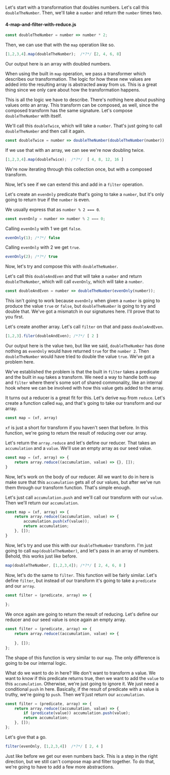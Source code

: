 Let's start with a transformation that doubles numbers. Let's call this `doubleTheNumber`. Then, we'll take a `number` and return the `number` times two. 

#### 4-map-and-filter-with-reduce.js

```javascript
const doubleTheNumber = number => number * 2;
```

Then, we can use that with the `map` operation like so. 

```javascript
[1,2,3,4].map(doubleTheNumber);  /*?*/ [2, 4, 6, 8]
```

Our output here is an array with doubled numbers.

When using the built in `map` operation, we pass a transformer which describes our transformation. The logic for how these new values are added into the resulting array is abstracted away from us. This is a great thing since we only care about how the transformation happens.

This is all the logic we have to describe. There's nothing here about pushing values onto an array. This transform can be composed, as well, since the composed transform has the same signature. Let's compose `doubleTheNumber` with itself.

We'll call this `doubleTwice`, which will take a `number`. That's just going to call `doubleTheNumber` and then call it again. 

```javascript
const doubleTwice = number => doubleTheNumber(doubleTheNumber(number));
```

If we use that with an array, we can see we're now doubling twice. 

```javascript
[1,2,3,4].map(doubleTwice);  /*?*/  [ 4, 8, 12, 16 ]
```

We're now iterating through this collection once, but with a 
composed transform.

Now, let's see if we can extend this and add in a `filter` operation. 

Let's create an `evenOnly` predicate that's going to take a `number`, but it's only going to return true if the `number` is even. 

We usually express that as `number % 2 === 0`. 

```javascript
const evenOnly = number => number % 2 === 0;
```

Calling `evenOnly` with 1 we get `false`. 

```javascript
evenOnly(1); /*?*/ false
```

Calling `evenOnly` with 2 we get `true`.

```javascript
evenOnly(2); /*?*/ true
```

Now, let's try and compose this with `doubleTheNumber`. 

Let's call this `doubleAndEven` and that will take a `number` and return `doubleTheNumber`, which will call `evenOnly`, which will take a `number`. 

```javascript
const doubleAndEven = number => doubleTheNumber(evenOnly(number));
```

This isn't going to work because `evenOnly` when given a `number` is going to produce the value `true` or `false`, but `doubleTheNumber` is going to try and double that. We've got a mismatch in our signatures here. I'll prove that to you first.

Let's create another array. Let's call `filter` on that and pass `doubleAndEven`. 

```javascript
[1,2,3].filer(doubleAndEven); /*?*/ [ 2 ]
```
Our output here is the value two, but like we said, `doubleTheNumber` has done nothing as `evenOnly` would have returned `true` for the `number 2`. Then `doubleTheNumber` would have tried to double the value `true`. We've got a problem here.

We've established the problem is that the built in `filter` takes a predicate and the built in `map` takes a transform. We need a way to handle both `map` and `filter` where there's some sort of shared commonality, like an internal hook where we can be involved with how this value gets added to the array.

It turns out a reducer is a great fit for this. Let's derive `map` from `reduce`. Let's create a function called `map`, and that's going to take our transform and our array. 

```javascript
const map = (xf, array)
```

`xf` is just a short for transform if you haven't seen that before. In this function, we're going to return the result of reducing over our array.

Let's return the `array.reduce` and let's define our reducer. That takes an `accumulation` and a `value`. We'll use an empty array as our seed value.

```javascript
const map = (xf, array) => {
    return array.reduce((accumulation, value) => {}, []);
}
```
Now, let's work on the body of our reducer. All we want to do in here is make sure that this `accumulation` gets all of our values, but after we've run them through our transform function. That's simple enough.

Let's just call `accumulation.push` and we'll call our transform with our `value`. Then we'll return our `accumulation`. 

```javascript
const map = (xf, array) => {
    return array.reduce((accumulation, value) => {
        accumulation.push(xf(value));
        return accumulation;
    }, []);
}
```

Now, let's try and use this with our `doubleTheNumber` transform. I'm just going to call `map(doubleTheNumber)`, and let's pass in an array of numbers. Behold, this works just like before.

```javascript
map(doubleTheNumber, [1,2,3,4]); /*?*/ [ 2, 4, 6, 8 ] 
```

Now, let's do the same to `filter`. This function will be fairly similar. Let's define `filter`, but instead of our transform it's going to take a `predicate` and our `array`. 

```javascript
const filter = (predicate, array) => {
   
};
```

We once again are going to return the result of reducing. Let's define our reducer and our seed value is once again an empty array.

```javascript
const filter = (predicate, array) => {
    return array.reduce((accumulation, value) => {
        
    }, []);
};
```

The shape of this function is very similar to our `map`. The only difference is going to be our internal logic.

What do we want to do in here? We don't want to transform a value. We want to know if this predicate returns true, then we want to add the `value` to this `accumulation`. Otherwise, we're just going to ignore it. We just need a conditional `push` in here. Basically, if the result of predicate with a value is truthy, we're going to `push`. Then we'll just return our `accumulation`.

```javascript
const filter = (predicate, array) => {
    return array.reduce((accumulation, value) => {
        if (predicate(value)) accumulation.push(value);
        return accumulation;
    }, []);
};
```

Let's give that a go. 

```javascript
filter(evenOnly, [1,2,3,4])  /*?*/ [ 2, 4 ]
```
Just like before we get our even numbers back. This is a step in the right direction, but we still can't compose map and filter together. To do that, we're going to have to add a few more abstractions.